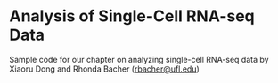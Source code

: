 # Analysis of Single-Cell RNA-seq Data

Sample code for our chapter on analyzing single-cell RNA-seq data by Xiaoru Dong and Rhonda Bacher (rbacher@ufl.edu)
